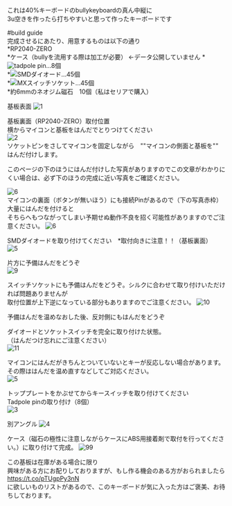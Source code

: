 これは40%キーボードのbullykeyboardの真ん中縦に  
3u空きを作ったら打ちやすいと思って作ったキーボードです  


  
#build guide  
完成させるにあたり、用意するものは以下の通り  
*RP2040-ZERO  
*ケース（bullyを流用する際は加工が必要）  ←データ公開していません
*![tadpole pin](https://geon.works/products/tadpole)…8個  
*![SMDダイオード](https://talpkeyboard.net/items/6294480b0ebded1af895c437)…45個  
*![MXスイッチソケット](https://talpkeyboard.net/items/5e02c5405b120c792616bcf9)…45個  
*約6mmのネオジム磁石　10個（私はセリアで購入）  
  

基板表面
![1](./img/build1.jpg)  

基板裏面（RP2040-ZERO）取付位置  
横からマイコンと基板をはんだでとりつけてください  
![2](./img/build2.jpg)  
ソケットピンをさしてマイコンを固定しながら　""マイコンの側面と基板を""　はんだ付けします。 

このページの下のほうにはんだ付けした写真がありますのでこの文章がわかりにくい場合は、必ず下のほうの完成に近い写真をご確認ください。  
  
![6](./img/build6.jpg)  
マイコンの裏面（ボタンが無いほう）にも接続Pinがあるので（下の写真赤枠）大量にはんだを付けると  
そちらへもつながってしまい予期せぬ動作不良を招く可能性がありますのでご注意ください。
![6](./img/build6-1.jpg)  

  
SMDダイオードを取り付けてください　*取付向きに注意！！（基板裏面）  
![5](./img/build8.jpg)  


片方に予備はんだをどうぞ  
![9](./img/build9.jpg)  

  
スイッチソケットにも予備はんだをどうぞ。シルクに合わせて取り付けいただければ問題ありませんが  
取付位置が上下逆になっている部分もありますのでご注意ください。
![10](./img/build10.jpg)  


予備はんだを温めなおした後、反対側にもはんだをどうぞ


ダイオードとソケットスイッチを完全に取り付けた状態。  
（はんだつけ忘れにご注意ください）  
![11](./img/build11.jpg)  

  
マイコンにはんだがきちんとついていないとキーが反応しない場合があります。  
その際ははんだを温め直すなどしてご対応ください。  
![5](./img/build5.jpg)  


トッププレートをかぶせてからキースイッチを取り付けてください  
Tadpole pinの取り付け（8個）  
![3](./img/build3.jpg)  

別アングル
![4](./img/build4.jpg)  

ケース（磁石の極性に注意しながらケースにABS用接着剤で取付を行ってください。）に取り付けて完成。
![99](./img/build_end.jpg)  
  

この基板は在庫がある場合に限り  
興味がある方にお配りしておりますが、もし作る機会のある方がおられましたら  
https://t.co/pTUgpPy3nN  
に欲しいものリストがあるので、このキーボードが気に入った方はご褒美、お待ちしております。  

